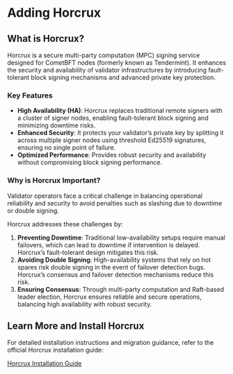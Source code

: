 # Adding Horcrux

## What is Horcrux?

Horcrux is a secure multi-party computation (MPC) signing service designed for CometBFT nodes (formerly known as Tendermint). It enhances the security and availability of validator infrastructures by introducing fault-tolerant block signing mechanisms and advanced private key protection.

### Key Features

- **High Availability (HA)**: Horcrux replaces traditional remote signers with a cluster of signer nodes, enabling fault-tolerant block signing and minimizing downtime risks.
- **Enhanced Security**: It protects your validator’s private key by splitting it across multiple signer nodes using threshold Ed25519 signatures, ensuring no single point of failure.
- **Optimized Performance**: Provides robust security and availability without compromising block signing performance.

### Why is Horcrux Important?

Validator operators face a critical challenge in balancing operational reliability and security to avoid penalties such as slashing due to downtime or double signing.

Horcrux addresses these challenges by:

1. **Preventing Downtime**: Traditional low-availability setups require manual failovers, which can lead to downtime if intervention is delayed. Horcrux’s fault-tolerant design mitigates this risk.
2. **Avoiding Double Signing**: High-availability systems that rely on hot spares risk double signing in the event of failover detection bugs. Horcrux’s consensus and failover detection mechanisms reduce this risk.
3. **Ensuring Consensus**: Through multi-party computation and Raft-based leader election, Horcrux ensures reliable and secure operations, balancing high availability with robust security.

## Learn More and Install Horcrux

For detailed installation instructions and migration guidance, refer to the official Horcrux installation guide:

[Horcrux Installation Guide](https://github.com/strangelove-ventures/horcrux/blob/main/docs/migrating.md)
